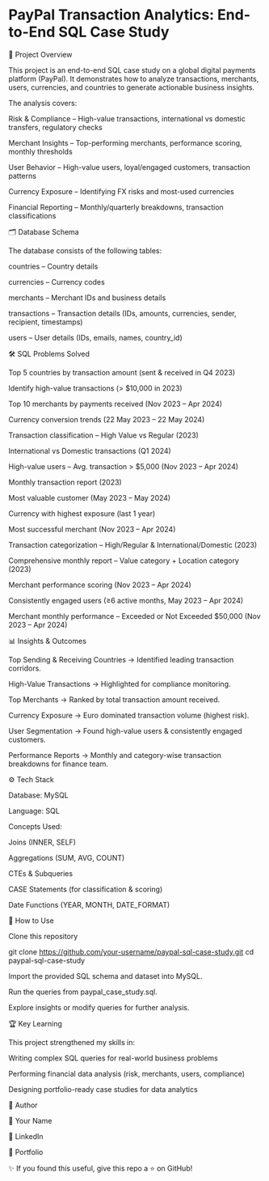 # PayPal Transaction Analytics: End-to-End SQL Case Study
📌 Project Overview

This project is an end-to-end SQL case study on a global digital payments platform (PayPal).
It demonstrates how to analyze transactions, merchants, users, currencies, and countries to generate actionable business insights.

The analysis covers:

Risk & Compliance – High-value transactions, international vs domestic transfers, regulatory checks

Merchant Insights – Top-performing merchants, performance scoring, monthly thresholds

User Behavior – High-value users, loyal/engaged customers, transaction patterns

Currency Exposure – Identifying FX risks and most-used currencies

Financial Reporting – Monthly/quarterly breakdowns, transaction classifications

🗂️ Database Schema

The database consists of the following tables:

countries – Country details

currencies – Currency codes

merchants – Merchant IDs and business details

transactions – Transaction details (IDs, amounts, currencies, sender, recipient, timestamps)

users – User details (IDs, emails, names, country_id)

🛠️ SQL Problems Solved

Top 5 countries by transaction amount (sent & received in Q4 2023)

Identify high-value transactions (> $10,000 in 2023)

Top 10 merchants by payments received (Nov 2023 – Apr 2024)

Currency conversion trends (22 May 2023 – 22 May 2024)

Transaction classification – High Value vs Regular (2023)

International vs Domestic transactions (Q1 2024)

High-value users – Avg. transaction > $5,000 (Nov 2023 – Apr 2024)

Monthly transaction report (2023)

Most valuable customer (May 2023 – May 2024)

Currency with highest exposure (last 1 year)

Most successful merchant (Nov 2023 – Apr 2024)

Transaction categorization – High/Regular & International/Domestic (2023)

Comprehensive monthly report – Value category + Location category (2023)

Merchant performance scoring (Nov 2023 – Apr 2024)

Consistently engaged users (≥6 active months, May 2023 – Apr 2024)

Merchant monthly performance – Exceeded or Not Exceeded $50,000 (Nov 2023 – Apr 2024)

📊 Insights & Outcomes

Top Sending & Receiving Countries → Identified leading transaction corridors.

High-Value Transactions → Highlighted for compliance monitoring.

Top Merchants → Ranked by total transaction amount received.

Currency Exposure → Euro dominated transaction volume (highest risk).

User Segmentation → Found high-value users & consistently engaged customers.

Performance Reports → Monthly and category-wise transaction breakdowns for finance team.

⚙️ Tech Stack

Database: MySQL

Language: SQL

Concepts Used:

Joins (INNER, SELF)

Aggregations (SUM, AVG, COUNT)

CTEs & Subqueries

CASE Statements (for classification & scoring)

Date Functions (YEAR, MONTH, DATE_FORMAT)

🚀 How to Use

Clone this repository

git clone https://github.com/your-username/paypal-sql-case-study.git
cd paypal-sql-case-study


Import the provided SQL schema and dataset into MySQL.

Run the queries from paypal_case_study.sql.

Explore insights or modify queries for further analysis.

🏆 Key Learning

This project strengthened my skills in:

Writing complex SQL queries for real-world business problems

Performing financial data analysis (risk, merchants, users, compliance)

Designing portfolio-ready case studies for data analytics

📌 Author

👤 Your Name

💼 LinkedIn

📂 Portfolio

✨ If you found this useful, give this repo a ⭐ on GitHub!
